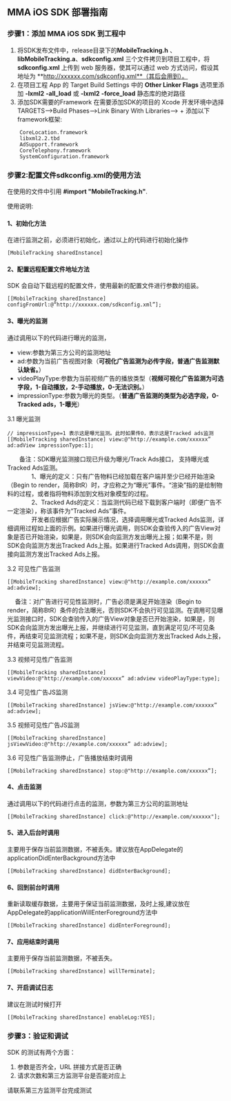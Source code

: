 ## MMA iOS SDK 部署指南

### 步骤1：添加 MMA iOS SDK 到工程中

1. 将SDK发布文件中，release目录下的**MobileTracking.h** 、**libMobileTracking.a**、**sdkconfig.xml** 三个文件拷贝到项目工程中，将 **sdkconfig.xml** 上传到 web 服务器，使其可以通过 web 方式访问，假设其地址为 **http://xxxxxx.com/sdkconfig.xml**（其后会用到）。
2. 在项目工程 App 的 Target Build Settings 中的 **Other Linker Flags** 选项里添加 **-lxml2** **-all_load** 或 **-lxml2** **-force_load** 静态库的绝对路径
3. 添加SDK需要的Framework
在需要添加SDK的项目的 Xcode 开发环境中选择 TARGETS-->Build Phases-->Link Binary With Libraries--> + 添加以下framework框架:

```
    CoreLocation.framework
    libxml2.2.tbd
	AdSupport.framework
	CoreTelephony.framework
 	SystemConfiguration.framework
```


### 步骤2:配置文件sdkconfig.xml的使用方法
在使用的文件中引用 
**#import "MobileTracking.h"**.

使用说明:

#### 1、初始化方法
在进行监测之前，必须进行初始化，通过以上的代码进行初始化操作

```
[MobileTracking sharedInstance]

```

#### 2、配置远程配置文件地址方法

SDK 会自动下载远程的配置文件，使用最新的配置文件进行参数的组装。

```
[[MobileTracking sharedInstance] configFromUrl:@“http://xxxxxx.com/sdkconfig.xml”];
```

#### 3、曝光的监测

通过调用以下的代码进行曝光的监测，

 * view:参数为第三方公司的监测地址
 * ad:参数为当前广告视图对象（**可视化广告监测为必传字段，普通广告监测默认缺省。**）
 * videoPlayType:参数为当前视频广告的播放类型（**视频可视化广告监测为可选字段，1-自动播放，2-手动播放，0-无法识别。**）
 * impressionType:参数为曝光的类型。（**普通广告监测的类型为必选字段，0-Tracked ads，1-曝光**）

3.1 曝光监测

```
// impressionType=1 表示这是曝光监测。此时如果传0，表示这是Tracked ads监测
[[MobileTracking sharedInstance] view:@"http://example.com/xxxxxx” ad:adView impressionType:1]; 

```

　　备注：SDK曝光监测接口现已升级为曝光/Track Ads接口， 支持曝光或Tracked Ads监测。     
　　　　1、曝光的定义：只有广告物料已经加载在客户端并至少已经开始渲染（Begin to render，简称BtR）时，才应称之为“曝光”事件。“渲染”指的是绘制物料的过程，或者指将物料添加到文档对象模型的过程。  
　　　　2、Tracked Ads的定义：当监测代码已经下载到客户端时（即便广告不一定渲染），称该事件为“Tracked Ads”事件。  
　　　　开发者应根据广告实际展示情况，选择调用曝光或Tracked Ads监测，详细调用过程如上面的示例。如果进行曝光调用，则SDK会查验传入的广告View对象是否已开始渲染，如果是，则SDK会向监测方发出曝光上报；如果不是，则SDK会向监测方发出Tracked Ads上报。如果进行Tracked Ads调用，则SDK会直接向监测方发出Tracked Ads上报。


3.2 可见性广告监测

```
[[MobileTracking sharedInstance] view:@"http://example.com/xxxxxx” ad:adview];

```
　  备注：对广告进行可见性监测时，广告必须是满足开始渲染（Begin to render，简称BtR）条件的合法曝光，否则SDK不会执行可见监测。在调用可见曝光监测接口时，SDK会查验传入的广告View对象是否已开始渲染，如果是，则SDK会向监测方发出曝光上报，并继续进行可见监测，直到满足可见/不可见条件，再结束可见监测流程；如果不是，则SDK会向监测方发出Tracked Ads上报，并结束可见监测流程。

3.3 视频可见性广告监测

```
[[MobileTracking sharedInstance] viewVideo:@"http://example.com/xxxxxx” ad:adview videoPlayType:type];

```
3.4 可见性广告JS监测

```
[[MobileTracking sharedInstance] jsView:@"http://example.com/xxxxxx” ad:adview];

```

3.5 视频可见性广告JS监测

```
[[MobileTracking sharedInstance] jsViewVideo:@"http://example.com/xxxxxx” ad:adview];

```
3.6 可见性广告监测停止，广告播放结束时调用

```
[[MobileTracking sharedInstance] stop:@"http://example.com/xxxxxx”];

```

#### 4、点击监测
通过调用以下的代码进行点击的监测，参数为第三方公司的监测地址

```
[[MobileTracking sharedInstance] click:@"http://example.com/xxxxxx"];
```

#### 5、进入后台时调用
主要用于保存当前监测数据，不被丢失。建议放在AppDelegate的applicationDidEnterBackground方法中

```
[[MobileTracking sharedInstance] didEnterBackground];
```


#### 6、回到前台时调用
重新读取缓存数据，主要用于保证当前监测数据，及时上报,建议放在AppDelegate的applicationWillEnterForeground方法中

```
[[MobileTracking sharedInstance] didEnterForeground];
```


#### 7、应用结束时调用
主要用于保存当前监测数据，不被丢失。

```
[[MobileTracking sharedInstance] willTerminate];
```

#### 7、开启调试日志
建议在测试时候打开

```
[[MobileTracking sharedInstance] enableLog:YES];
```

### 步骤3：验证和调试

SDK 的测试有两个方面：

1. 参数是否齐全，URL 拼接方式是否正确
2. 请求次数和第三方监测平台是否能对应上

请联系第三方监测平台完成测试

